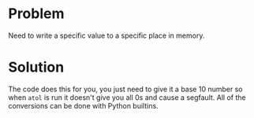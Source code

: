 # Problem

Need to write a specific value to a specific place in memory.

# Solution

The code does this for you, you just need to give it a base 10 number so when
`atol` is run it doesn't give you all 0s and cause a segfault. All of the
conversions can be done with Python builtins.
